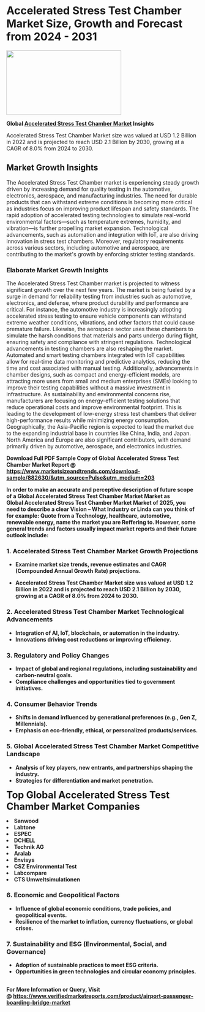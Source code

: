 <H1>Accelerated Stress Test Chamber Market Size, Growth and Forecast from 2024 - 2031</H1><img class="aligncenter size-medium wp-image-584254" src="https://thirdeyenews.in/wp-content/uploads/2024/09/Global-Market-Research-300x168.jpeg" alt="" width="300" height="168" /><p><strong>Global&nbsp;<a href="https://www.marketsizeandtrends.com/download-sample/882630/&amp;utm_source=Pulse&amp;utm_medium=203">Accelerated Stress Test Chamber Market</a> Insights</strong></p><p>Accelerated Stress Test Chamber Market size was valued at USD 1.2 Billion in 2022 and is projected to reach USD 2.1 Billion by 2030, growing at a CAGR of 8.0% from 2024 to 2030.</p><p><h2>Market Growth Insights</h2> The Accelerated Stress Test Chamber market is experiencing steady growth driven by increasing demand for quality testing in the automotive, electronics, aerospace, and manufacturing industries. The need for durable products that can withstand extreme conditions is becoming more critical as industries focus on improving product lifespan and safety standards. The rapid adoption of accelerated testing technologies to simulate real-world environmental factors—such as temperature extremes, humidity, and vibration—is further propelling market expansion. Technological advancements, such as automation and integration with IoT, are also driving innovation in stress test chambers. Moreover, regulatory requirements across various sectors, including automotive and aerospace, are contributing to the market's growth by enforcing stricter testing standards. <p><strong></strong></p> <h3>Elaborate Market Growth Insights</h3> The Accelerated Stress Test Chamber market is projected to witness significant growth over the next few years. The market is being fueled by a surge in demand for reliability testing from industries such as automotive, electronics, and defense, where product durability and performance are critical. For instance, the automotive industry is increasingly adopting accelerated stress testing to ensure vehicle components can withstand extreme weather conditions, vibrations, and other factors that could cause premature failure. Likewise, the aerospace sector uses these chambers to simulate the harsh conditions that materials and parts undergo during flight, ensuring safety and compliance with stringent regulations. Technological advancements in testing chambers are also reshaping the market. Automated and smart testing chambers integrated with IoT capabilities allow for real-time data monitoring and predictive analytics, reducing the time and cost associated with manual testing. Additionally, advancements in chamber designs, such as compact and energy-efficient models, are attracting more users from small and medium enterprises (SMEs) looking to improve their testing capabilities without a massive investment in infrastructure. As sustainability and environmental concerns rise, manufacturers are focusing on energy-efficient testing solutions that reduce operational costs and improve environmental footprint. This is leading to the development of low-energy stress test chambers that deliver high-performance results while minimizing energy consumption. Geographically, the Asia-Pacific region is expected to lead the market due to the expanding industrial base in countries like China, India, and Japan. North America and Europe are also significant contributors, with demand primarily driven by automotive, aerospace, and electronics industries. <p><strong></p><p><span class=""><strong>Download Full PDF Sample Copy of Global Accelerated Stress Test Chamber Market Report</strong> @ <a href="https://www.marketsizeandtrends.com/download-sample/882630/&amp;utm_source=Pulse&amp;utm_medium=203" target="_blank">https://www.marketsizeandtrends.com/download-sample/882630/&amp;utm_source=Pulse&amp;utm_medium=203</a></span></p><p>In order to make an accurate and perceptive description of future scope of a Global&nbsp;Accelerated Stress Test Chamber Market Market as Global&nbsp;Accelerated Stress Test Chamber Market Market of 2025, you need to describe a clear Vision &ndash; What Industry or Linda can you think of for example: Quote from a Technology, healthcare, automotive, renewable energy, name the market you are Reffering to. However, some general trends and factors usually impact market reports and their future outlook include:</p><h3>1.&nbsp;<strong>Accelerated Stress Test Chamber Market Growth Projections</strong></h3><ul><li>Examine market size trends, revenue estimates and CAGR (Compounded Annual Growth Rate) projections.</li><li><p>Accelerated Stress Test Chamber Market size was valued at USD 1.2 Billion in 2022 and is projected to reach USD 2.1 Billion by 2030, growing at a CAGR of 8.0% from 2024 to 2030.</p></li></ul><h3>2.&nbsp;<strong>Accelerated Stress Test Chamber Market Technological Advancements</strong></h3><ul><li>Integration of AI, IoT, blockchain, or automation in the industry.</li><li>Innovations driving cost reductions or improving efficiency.</li></ul><h3>3.&nbsp;<strong>Regulatory and Policy Changes</strong></h3><ul><li>Impact of global and regional regulations, including sustainability and carbon-neutral goals.</li><li>Compliance challenges and opportunities tied to government initiatives.</li></ul><h3>4.&nbsp;<strong>Consumer Behavior Trends</strong></h3><ul><li>Shifts in demand influenced by generational preferences (e.g., Gen Z, Millennials).</li><li>Emphasis on eco-friendly, ethical, or personalized products/services.</li></ul><h3>5.&nbsp;<strong>Global Accelerated Stress Test Chamber Market Competitive Landscape</strong></h3><ul><li>Analysis of key players, new entrants, and partnerships shaping the industry.</li><li>Strategies for differentiation and market penetration.</li></ul><p data-pm-slice="1 1 []"><span style="color: inherit; font-family: inherit; font-size: 25px;">Top Global Accelerated Stress Test Chamber Market Companies</span></p><div class="" data-test-id=""><p><li>Sanwood</li><li> Labtone</li><li> ESPEC</li><li> DCHELL</li><li> Technik AG</li><li> Aralab</li><li> Envisys</li><li> CSZ Environmental Test</li><li> Labcompare</li><li> CTS Umweltsimulationen</li></p></div><h3>6.&nbsp;<strong>Economic and Geopolitical Factors</strong></h3><ul><li>Influence of global economic conditions, trade policies, and geopolitical events.</li><li>Resilience of the market to inflation, currency fluctuations, or global crises.</li></ul><h3>7.&nbsp;<strong>Sustainability and ESG (Environmental, Social, and Governance)</strong></h3><ul><li>Adoption of sustainable practices to meet ESG criteria.</li><li>Opportunities in green technologies and circular economy principles.</li></ul><h2><strong style="font-size: 14px;">For More Information or Query, Visit @&nbsp;</strong><a style="background-color: #ffffff; font-size: 14px;" href="https://www.marketsizeandtrends.com/report/accelerated-stress-test-chamber-market/" target="_blank">https://www.verifiedmarketreports.com/product/airport-passenger-boarding-bridge-market</a></h2>
